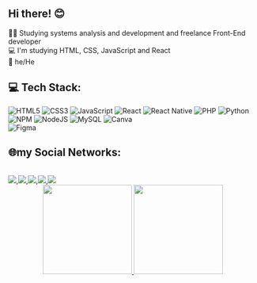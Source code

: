 ## Hi there! :blush:

 :woman_technologist: Studying systems analysis and development and freelance Front-End developer
 <br>
 :computer: I'm studying HTML, CSS, JavaScript and React
 <br>
:woman: he/He


## 💻 Tech Stack:
![HTML5](https://img.shields.io/badge/html5-%23E34F26.svg?style=for-the-badge&logo=html5&logoColor=white) 
![CSS3](https://img.shields.io/badge/css3-%231572B6.svg?style=for-the-badge&logo=css3&logoColor=white)
![JavaScript](https://img.shields.io/badge/javascript-%23323330.svg?style=for-the-badge&logo=javascript&logoColor=%23F7DF1E) 
![React](https://img.shields.io/badge/react-%2320232a.svg?style=for-the-badge&logo=react&logoColor=%2361DAFB) 
![React Native](https://img.shields.io/badge/react_native-%2320232a.svg?style=for-the-badge&logo=react&logoColor=%2361DAFB) 
![PHP](https://img.shields.io/badge/php-%23777BB4.svg?style=for-the-badge&logo=php&logoColor=white) 
![Python](https://img.shields.io/badge/python-3670A0?style=for-the-badge&logo=python&logoColor=ffdd54) 
![NPM](https://img.shields.io/badge/NPM-%23000000.svg?style=for-the-badge&logo=npm&logoColor=white) 
![NodeJS](https://img.shields.io/badge/node.js-6DA55F?style=for-the-badge&logo=node.js&logoColor=white)
![MySQL](https://img.shields.io/badge/mysql-%2300f.svg?style=for-the-badge&logo=mysql&logoColor=white) 
![Canva](https://img.shields.io/badge/Canva-%2300C4CC.svg?style=for-the-badge&logo=Canva&logoColor=white) 	
![Figma](https://img.shields.io/badge/figma-%23F24E1E.svg?style=for-the-badge&logo=figma&logoColor=white)
<br>

## 🌐my Social Networks:
<br>
<a href="https://www.instagram.com/cleytonviianaoficial?utm_source=ig_web_button_share_sheet&igsh=ZDNlZDc0MzIxNw=="><img src="https://img.shields.io/badge/Instagram-E4405F?style=for-the-badge&logo=instagram&logoColor=white"/></a>,<a href="https://www.linkedin.com/in/cleyton-epifanio?utm_source=share&utm_campaign=share_via&utm_content=profile&utm_medium=ios_app"><img src="https://img.shields.io/badge/LinkedIn-0077B5?style=for-the-badge&logo=linkedin&logoColor=white"/></a>,<a href="https://contate.me/cleytonviana"><img src="https://img.shields.io/badge/WhatsApp-25D366?style=for-the-badge&logo=whatsapp&logoColor=white"/></a>,<a href="https://t.me/infinitynetoficial"><img src="https://img.shields.io/badge/Telegram-2CA5E0?style=for-the-badge&logo=telegram&logoColor=white"/></a>,<a href="mailto:obrcleyton@hotmail.com?subject=&body="><img src="https://img.shields.io/badge/Gmail-D14836?style=for-the-badge&logo=gmail&logoColor=white"/></a>


<br>
<div align="center">
  <a href="https://github.com/viannatech">
  <img height="180em" src="https://github-readme-stats.vercel.app/api?username=viannatech&show_icons=true&theme=dracula&include_all_commits=true&count_private=true"/>
  <img height="180em" src="https://github-readme-stats.vercel.app/api/top-langs/?username=viannatech&layout=compact&langs_count=7&theme=dracula"/>
</div>
